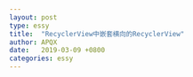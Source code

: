```yaml
---
layout: post
type: essy
title:  "RecyclerView中嵌套横向的RecyclerView"
author: APQX
date:   2019-03-09 +0800
categories: essy
---
```

